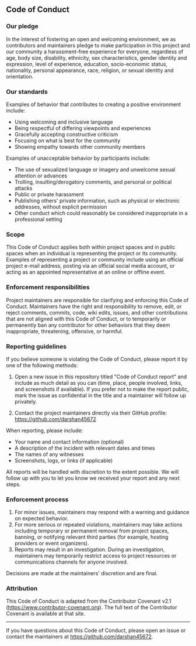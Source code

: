 ## Code of Conduct

### Our pledge

In the interest of fostering an open and welcoming environment, we as contributors and maintainers pledge to make participation in this project and our community a harassment-free experience for everyone, regardless of age, body size, disability, ethnicity, sex characteristics, gender identity and expression, level of experience, education, socio-economic status, nationality, personal appearance, race, religion, or sexual identity and orientation.

### Our standards

Examples of behavior that contributes to creating a positive environment include:

- Using welcoming and inclusive language
- Being respectful of differing viewpoints and experiences
- Gracefully accepting constructive criticism
- Focusing on what is best for the community
- Showing empathy towards other community members

Examples of unacceptable behavior by participants include:

- The use of sexualized language or imagery and unwelcome sexual attention or advances
- Trolling, insulting/derogatory comments, and personal or political attacks
- Public or private harassment
- Publishing others' private information, such as physical or electronic addresses, without explicit permission
- Other conduct which could reasonably be considered inappropriate in a professional setting

### Scope

This Code of Conduct applies both within project spaces and in public spaces when an individual is representing the project or its community. Examples of representing a project or community include using an official project e-mail address, posting via an official social media account, or acting as an appointed representative at an online or offline event.

### Enforcement responsibilities

Project maintainers are responsible for clarifying and enforcing this Code of Conduct. Maintainers have the right and responsibility to remove, edit, or reject comments, commits, code, wiki edits, issues, and other contributions that are not aligned with this Code of Conduct, or to temporarily or permanently ban any contributor for other behaviors that they deem inappropriate, threatening, offensive, or harmful.

### Reporting guidelines

If you believe someone is violating the Code of Conduct, please report it by one of the following methods:

1. Open a new issue in this repository titled "Code of Conduct report" and include as much detail as you can (time, place, people involved, links, and screenshots if available). If you prefer not to make the report public, mark the issue as confidential in the title and a maintainer will follow up privately.

2. Contact the project maintainers directly via their GitHub profile: https://github.com/darshan45672

When reporting, please include:

- Your name and contact information (optional)
- A description of the incident with relevant dates and times
- The names of any witnesses
- Screenshots, logs, or links (if applicable)

All reports will be handled with discretion to the extent possible. We will follow up with you to let you know we received your report and any next steps.

### Enforcement process

1. For minor issues, maintainers may respond with a warning and guidance on expected behavior.
2. For more serious or repeated violations, maintainers may take actions including temporary or permanent removal from project spaces, banning, or notifying relevant third parties (for example, hosting providers or event organizers).
3. Reports may result in an investigation. During an investigation, maintainers may temporarily restrict access to project resources or communications channels for anyone involved.

Decisions are made at the maintainers' discretion and are final.

### Attribution

This Code of Conduct is adapted from the Contributor Covenant v2.1 (https://www.contributor-covenant.org). The full text of the Contributor Covenant is available at that site.

---

If you have questions about this Code of Conduct, please open an issue or contact the maintainers at https://github.com/darshan45672.
